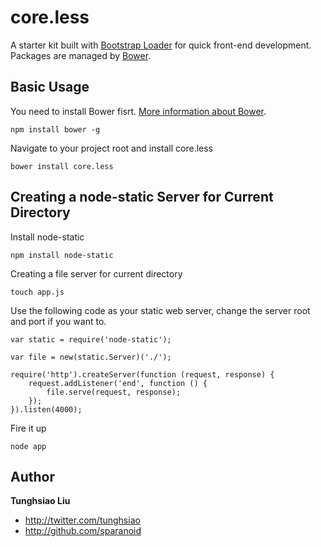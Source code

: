 core.less
=========

A starter kit built with [Bootstrap Loader](http://github.com/sparanoid/bootstrap-loader) for quick front-end development. Packages are managed by [Bower](http://github.com/twitter/bower).

Basic Usage
-----------

You need to install Bower fisrt. [More information about Bower](http://github.com/twitter/bower).

    npm install bower -g

Navigate to your project root and install core.less

    bower install core.less

Creating a node-static Server for Current Directory
---------------------------------------------------

Install node-static

    npm install node-static

Creating a file server for current directory

    touch app.js

Use the following code as your static web server, change the server root and port if you want to.

    var static = require('node-static');

    var file = new(static.Server)('./');

    require('http').createServer(function (request, response) {
        request.addListener('end', function () {
            file.serve(request, response);
        });
    }).listen(4000);

Fire it up

    node app

Author
------

**Tunghsiao Liu**

+ http://twitter.com/tunghsiao
+ http://github.com/sparanoid